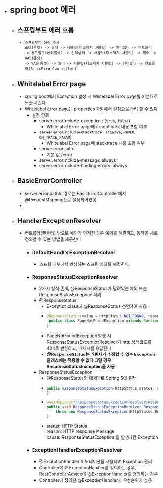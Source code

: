 - # spring boot 에러
  - ## 스프링부트 에러 흐름
    - ```text
      스프링부트 에러 흐름
      WAS(톰캣) -> 필터 -> 서블릿(디스패처 서블릿) -> 인터셉터 -> 컨트롤러 
      -> 컨트럴로(예외발생) -> 인터셉터 -> 서블릿(디스패처 서블릿) -> 필터 -> WAS(톰캣)
      -> WAS(톰캣) -> 필터 -> 서블릿(디스패처 서블릿) -> 인터셉터 -> 컨트롤러(BasicErrorController)
      ```
    
  - ## Whitelabel Error page
    - spring boot에서 Exception 발생 시 Whitelabel Error page를 기본으로 노출 시킨다
    - Whitelabel Error page는 properties 파일에서 설정으로 관리 할 수 있다
      - 설정 항목
        - server.error.include-exception : (`true`, `false`)
          - Whitelabel Error page에 exception의 내용 포함 여부
        - server.error.include-stacktrace : (`ALWAYS`, `NEVER`, `ON_TRACE_PARAM`)
          - Whitelabel Error page에 stacktrace 내용 포함 여부
        - server.error.path :  
          - 기본 값 /error
        - server.error.include-message: always
        - server.error.include-binding-errors: always
  - ## BasicErrorController
    - server.error.path의 경로는 BasicErrorController에서 @RequestMapping으로 설정되어있음
    -
  - ## HandlerExceptionResolver
    - 컨트롤러(핸들러) 밖으로 예외가 던져진 경우 예외를 해결하고, 동작을 새로 정의할 수 있는 방법을 제공한다
      - ### DefaultHandlerExceptionResolver
        - 스프링 내부에서 발생하는 스프링 예외를 해결한다.
      - ### ResponseStatusExceptionResolver
        - 2가지 방식 존재, @ResponseStatus가 달려있는 예외 또는 ResponseStatusException 예외
        - @ResponseStatus
          - Exception class에 @ResponseStatus 선언하여 사용
          - ```java
            @ResponseStatus(value = HttpStatus.NOT_FOUND, reason = "page not found")
             public class PageNotFoundException extends RuntimeException{
            }
            ```
          - PageNotFoundException 발생 시 ResponseStatusExceptionResolver가 http 상태코드를 404로 변경하고, 메세지를 응답한다
          - **@ResponseStatus는 개발자가 수정할 수 없는 Exception 클래스에는 적용할 수 없다 그럴 경우 ResponseStatusException을 사용**
        - ResponseStatusException
          - @ResponseStatus의 대체재로 Spring 5에 등장
          - ```java
            public ResponseStatusException(HttpStatus status, @Nullable String reason, @Nullable Throwable cause) {
            }         
            ```
          - ```java
            @GetMapping("/ResponseStatusExceptionResolver/ResponseStatusException2")
            public void ResponseStatusExceptionResolver_ResponseStatusException2() {
                throw new ResponseStatusException(HttpStatus.BAD_GATEWAY, "ResponseStatusException Exception", new CustomException());
            }       
            ```
          - status: HTTP Status <br>
            reason: HTTP response Message <br>
            cause: ResponseStatusException 을 발생시킨 Exception
      - ### ExceptionHandlerExceptionResolver
        - @ExceptionHandler 어노테이션을 사용하여 Exception 관리
        - Controller에 @ExceptionHandler를 정의하는 경우, RestControllerAdvice에 @ExceptionHandler를 정의하는 경우
        - Controller에 정의한 @ExceptionHandler가 우선순위가 높음
        


